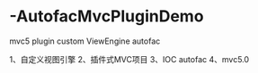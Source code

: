 # -AutofacMvcPluginDemo
mvc5 plugin  custom ViewEngine  autofac


1、自定义视图引擎
2、插件式MVC项目
3、IOC  autofac
4、mvc5.0
